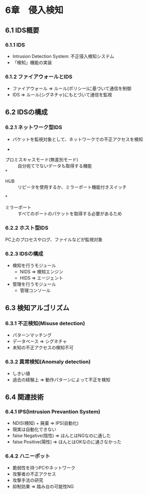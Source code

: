 # 6章　侵入検知
## 6.1 IDS概要
### 6.1.1 IDS
* Intrusion Detection System: 不正侵入検知システム
* 「検知」機能の実装

### 6.1.2 ファイアウォールとIDS
* ファイアウォール => ルール(ポリシー)に基づいて通信を制御
* IDS => ルール(シグネチャ)にもとづいて通信を監視

## 6.2 IDSの構成
### 6.2.1 ネットワーク型IDS
* パケットを監視対象として、ネットワークでの不正アクセスを検知
* <dl>
<dt>プロミスキャスモード(無差別モード)</dt>
<dd>自分宛てでないデータも取得する機能</dd>
</dl>
* <dl>
<dt>HUB</dt>
<dd>リピータを使用するか、ミラーポート機能付きスイッチ</dd>
</dl>
* <dl>
<dt>ミラーポート</dt>
<dd>すべてのポートのパケットを取得する必要があるため</dd>
</dl>

### 6.2.2 ホスト型IDS
PC上のプロセスやログ、ファイルなどが監視対象

### 6.2.3 IDSの構成
* 検知を行うモジュール
	* NIDS => 検知エンジン
	* HIDS => エージェント
* 管理を行うモジュール
	* 管理コンソール

## 6.3 検知アルゴリズム

### 6.3.1 不正検知(Misuse detection)
* パターンマッチング
* データベース => シグネチャ
* 未知の不正アクセスの検知不可

### 6.3.2 異常検知(Anomaly detection)
* しきい値
* 過去の経験上 => 動作パターンによって不正を検知

## 6.4 関連技術

### 6.4.1 IPS(Intrusion Prevantion System)
* NDIS(検知) + 廃棄 => IPS(自動化)
* 現実は自動化できない
* false Negative(陰性) => ほんとはNGなのに通した
* false Positive(陽性) => ほんとはOKなのに通さなかった

### 6.4.2 ハニーポット
* 脆弱性を持つPCやネットワーク
* 攻撃者の不正アクセス
* 攻撃手法の研究
* 抑制効果 => 踏み台の可能性NG
